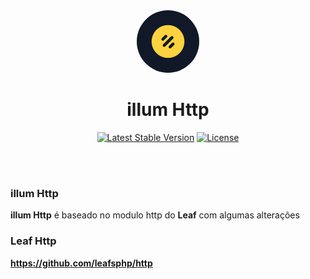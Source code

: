 <p align="center">
  <br><br>
  <img src="https://raw.githubusercontent.com/illumws/logo/main/logo.png" style="border-radius: 100%" height="100"/>
  <br>
</p>

<h1 align="center">illum Http</h1>

<p align="center">
	<a href="https://packagist.org/packages/illum/http"
		><img
			src="https://poser.pugx.org/illum/http/v/stable"
			alt="Latest Stable Version"
	/></a>
	<a href="https://packagist.org/packages/illum/http"
		><img
			src="https://poser.pugx.org/illum/http/license"
			alt="License"
	/></a>
</p>
<br />
<br />


### illum Http
**illum Http** é baseado no modulo http do **Leaf** com algumas alterações

### Leaf Http
**https://github.com/leafsphp/http**

